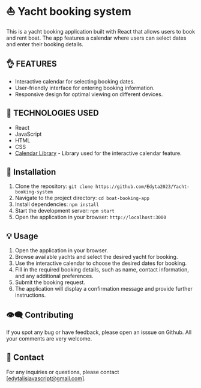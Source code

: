# ⛵ **Yacht booking system**
This is a yacht booking application built with React that allows users to book and rent boat. The app features a calendar where users can select dates and enter their booking details.

## 👌 FEATURES
- Interactive calendar for selecting booking dates.
- User-friendly interface for entering booking information.
- Responsive design for optimal viewing on different devices.

## 📓 TECHNOLOGIES USED
- React
- JavaScript
- HTML
- CSS
- [Calendar Library](https://www.npmjs.com/package/react-calendar) - Library used for the interactive calendar feature.

## 🔧 Installation

1. Clone the repository: `git clone https://github.com/Edyta2023/Yacht-booking-system`
2. Navigate to the project directory: `cd boat-booking-app`
3. Install dependencies: `npm install`
4. Start the development server: `npm start`
5. Open the application in your browser: `http://localhost:3000`

## 💡 Usage

1. Open the application in your browser.
2. Browse available yachts and select the desired yacht for booking.
3. Use the interactive calendar to choose the desired dates for booking.
4. Fill in the required booking details, such as name, contact information, and any additional preferences.
5. Submit the booking request.
6. The application will display a confirmation message and provide further instructions.

## 👁‍🗨 Contributing

If you spot any bug or have feedback, please open an isssue on Github. All your comments are very welcome.

## 📩 Contact

For any inquiries or questions, please contact [edytalisjavascript@gmail.com].
